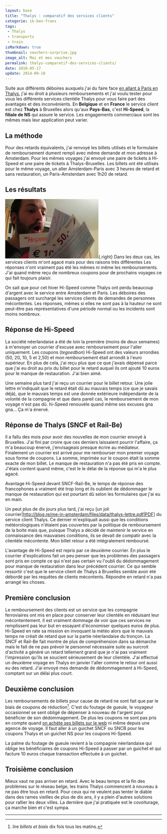 ```yaml
---
layout: base
title: "Thalys : comparatif des services clients"
categorie: ik-ben-frans
tags: 
 - Thalys
 - transports
 - train
isMarkdown: true
thumbnail: vouchers-surprise.jpg
image_alt: Moi et mes vouchers
permalink: thalys-comparatif-des-services-clients/
date: 2010-05-17
update: 2014-09-10
---
```


Suite aux différents déboires auxquels j'ai du faire face [en allant à Paris en Thalys](/le-thalys-a-moins-grande-vitesse), j'ai eu droit à plusieurs remboursements et j'ai voulu tester pour vous les différents services clientèle Thalys pour vous faire part des avantages et des inconvénients. En **Belgique** et en **France** le service client est chez **Thalys** à Bruxelles alors qu'aux **Pays-Bas**, c'est **Hi-Speed**, la **filiale de NS** qui assure le service. Les engagements commerciaux sont les mêmes mais leur application peut varier.

<!--excerpt-->

## La méthode
Pour des retards équivalents, j'ai renvoyé les billets utilisés et le formulaire de remboursement dument rempli avec même demande et mon adresse à Amsterdam. Pour les mêmes voyages j'ai envoyé une paire de tickets à Hi-Speed et une paire de tickets à Thalys-Bruxelles. Les billets ont été utilisés pour le même voyage, un aller Amsterdam-Paris avec 3 heures de retard et sans restauration, un Paris-Amsterdam avec 1h20 de retard.

## Les résultats
![Moi et mes vouchers](vouchers-surprise.jpg){.right}
Dans les deux cas, les services clients m'ont agacé mais pour des raisons très différentes Les réponses n'ont vraiment pas été les mêmes ni même les remboursements. J'ai quand même reçu de nombreux coupons pour de prochains voyages ce qui fait toujours plaisir.

On sait que pour cet hiver Hi-Speed comme Thalys ont perdu beaucoup d'argent avec le service entre Amsterdam et Paris. Les déboires des passagers ont surchargé les services clients de demandes de personnes mécontentes. Les réponses, mêmes si elles ne sont pas à la hauteur ne sont peut-être pas représentatives d'une période normal ou les incidents sont moins nombreux.


## Réponse de Hi-Speed
La société néerlandaise a été de loin la première (moins de deux semaines) à m'envoyer un courrier d'excuse avec remboursement pour l'aller uniquement. Les coupons (*tegoedbon*) Hi-Speed ont des valeurs arrondies (50, 20, 10, 5 et 2,50) et mon remboursement était arrondit à l'euro supérieur. En plus de cela, j'ai reçu plus que ce que j'avais dépensé parce que j'ai eu droit au prix du billet pour le retard auquel ils ont ajouté 10 euros pour le manque de restauration. J'ai bien aimé.

Une semaine plus tard j'ai reçu un courrier pour le billet retour. Une jolie lettre m'indiquait que le retard était dû au mauvais temps (ce que je savais déjà), que le mauvais temps est une donnée extérieure indépendante de la volonté de la compagnie et que dans pareil cas, le remboursement de mon voyage n'est pas dû. hi-Speed renouvèle quand même ses excuses gna gna... Ça m'a énervé.

## Réponse de Thalys (SNCF et Rail-Be)
Il a fallu des mois pour avoir des nouvelles de mon courrier envoyé à Bruxelles. J'ai fini par croire que ces derniers laissaient pourrir l'affaire, ça m'a beaucoup énervé, j'envisageais presque écrire au médiateur. Finalement un courrier est arrivé pour me rembourser mon premier voyage sous forme de coupons. La somme, imprimée sur le coupon était la somme exacte de mon billet. Le manque de restauration n'a pas été pris en compte. J'étais content quand même, c'est le le délai de la réponse qui m'a le plus agacé.

Avantage Hi-Speed devant SNCF-Rail-Be, le temps de réponse des francophones a vraiment été trop long et ils oublient de dédommager le manque de restauration qui est pourtant dû selon les formulaires que j'ai eu en main.

Un peut plus de dix jours plus tard, j'ai reçu [un joli courrier|http://blog.re/me-in-amsterdam/files/data/thalys-lettre.pdf|PDF] du service client Thalys. Ce dernier m'expliquait aussi que les conditions météorologiques n'étaient pas couvertes par la politique de remboursement de la boite mais que, puisque Thalys a décidé de maintenir le service en connaissance des mauvaises conditions, ils se devait de compatir avec la clientèle mécontente. Mon billet retour a été intégralement remboursé.

L'avantage de Hi-Speed est repris par ce deuxième courrier. En plus le courrier d'explications fait un peu penser que les problèmes des passagers sont pris en compte ce qui n'est pas certain vu l'oubli du dédommagement pour manque de restauration dans leur précédent courrier. Ce qui semble ressortir c'est que le service client de Thalys à Bruxelles semble avoir été débordé par les requêtes de clients mécontents. Répondre en retard n'a pas arrangé les choses.

## Première conclusion
Le remboursement des clients est un service que les compagnie ferroviaires ont mis en place pour conserver leur clientèle en réduisant leur mécontentement. Il est vraiment dommage de voir que ces services ne remplissent pas leur but en essayant d'économiser quelques euros de plus. Hi-Speed en rate sa mission en invoquant la météo alors que le mauvais temps ne créait de retard que sur la partie néerlandaise du tronçon. La SNCF et Rail-Be fait montre de plus de compréhension dans sa démarche mais le fait de ne pas prévoir le personnel nécessaire suite au surcroit d'activité a généré un retard tellement grand que je n'ai pas vraiment l'impression qu'ils se soucient sérieusement de leur clientèle. J'ai effectué un deuxième voyage en Thalys en janvier l'aller comme le retour ont aussi eu des retard. J'ai envoyé mes demande de dédommagement à Hi-Speed, comptant sur un délai plus court.

## Deuxième conclusion
Les remboursements de billets pour cause de retard ne sont fait que par le biais de coupons de réduction[^1]. C'est du foutage de gueule, le voyageur occasionnel se sent obligé de dépenser à nouveau de l'argent pour bénéficier de son dédommagement. De plus les coupons ne sont pas pris en compte quand [on achète ses billets sur le web](/thalys-comparatif-des-sites-web) ni même depuis une agence de voyage. Il faut aller à un guichet SNCF ou SNCB pour les coupons Thalys et un guichet NS pour les coupons Hi-Speed.

La palme du foutage de gueule revient à la compagnie néerlandaise qui oblige les bénéficiaires de coupons Hi-Speed à passer par un guichet et qui facture 10 euros chaque transaction effectuée à un guichet.

## Troisième conclusion
Mieux vaut ne pas arriver en retard. Avec le beau temps et la fin des problèmes sur le réseau belge, les trains Thalys commencent à nouveau à ne pas être tous en retard. Pour ceux qui ne veulent pas tenter le diable dans des rames vieilles de plus de dix ans, il y a plein d'autres solutions pour rallier les deux villes. La dernière que j'ai pratiquée est le covoiturage, ça marche bien et c'est sympa.

---
[^1]: lire *billets et biais* dix fois tous les matins.